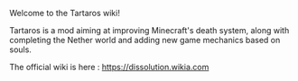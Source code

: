Welcome to the Tartaros wiki!

Tartaros is a mod aiming at improving Minecraft's death system, along with completing the Nether world and adding new game mechanics based on souls.

The official wiki is here : https://dissolution.wikia.com